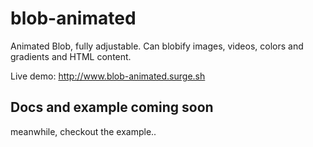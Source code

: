 # blob-animated
Animated Blob, fully adjustable. Can blobify images, videos, colors and gradients and HTML content.

Live demo: http://www.blob-animated.surge.sh

## Docs and example coming soon
meanwhile, checkout the example..